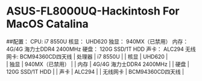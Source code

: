 # ASUS-FL8000UQ-Hackintosh For MacOS Catalina

##配置：
CPU:     i7 8550U
核显：    UHD620
独显：    940MX（已禁用）
内存：    4G/4G 海力士DDR4 2400MHz
硬盘：    120G SSD/1T HDD
声卡：    ALC294
无线网卡: BCM94360CD四天线
|    处理器   |          i7 8550U           |
|    核显     |          UHD620             |  
|    独显     |        940MX（已禁用）       |
|    内存     |  4G/4G 海力士DDR4 2400MHz    | 
|    硬盘     |       120G SSD/1T HDD       |
|    声卡     |           ALC294            |
|  无线网卡   |        BCM94360CD四天线       | 

